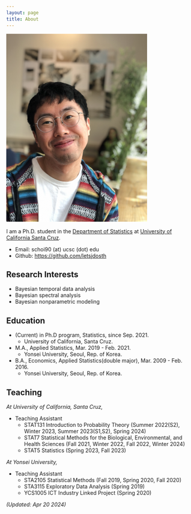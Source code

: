 ```yaml
---
layout: page
title: About
---
```



<img src="https://github.com/letsjdosth/letsjdosth.github.io/blob/master/_pic/about_pic2.JPG?raw=true" alt="about_pic" height="500">


I am a Ph.D. student in the <a href="https://engineering.ucsc.edu/departments/statistics">Department of Statistics</a>
at <a href="https://www.ucsc.edu/">University of California Santa Cruz</a>.

- Email: schoi90 (at) ucsc (dot) edu
- Github: <a href="https://github.com/letsjdosth">https://github.com/letsjdosth</a>

## Research Interests

- Bayesian temporal data analysis
- Bayesian spectral analysis
- Bayesian nonparametric modeling

## Education

- (Current) in Ph.D program, Statistics, since Sep. 2021.
  - University of California, Santa Cruz.
- M.A., Applied Statistics, Mar. 2019 - Feb. 2021.
  - Yonsei University, Seoul, Rep. of Korea.
- B.A., Economics, Applied Statistics(double major), Mar. 2009 - Feb. 2016.
  - Yonsei University, Seoul, Rep. of Korea.

## Teaching

*At University of California, Santa Cruz,*

- Teaching Assistant
  - STAT131 Introduction to Probability Theory (Summer 2022(S2), Winter 2023, Summer 2023(S1,S2), Spring 2024)
  - STAT7 Statistical Methods for the Biological, Environmental, and Health Sciences (Fall 2021, Winter 2022, Fall 2022, Winter 2024)
  - STAT5 Statistics (Spring 2023, Fall 2023)

*At Yonsei University,*

- Teaching Assistant
  - STA2105 Statistical Methods (Fall 2019, Spring 2020, Fall 2020)
  - STA3115 Exploratory Data Analysis (Spring 2019)
  - YCS1005 ICT Industry Linked Project (Spring 2020)

*(Updated: Apr 20 2024)*
